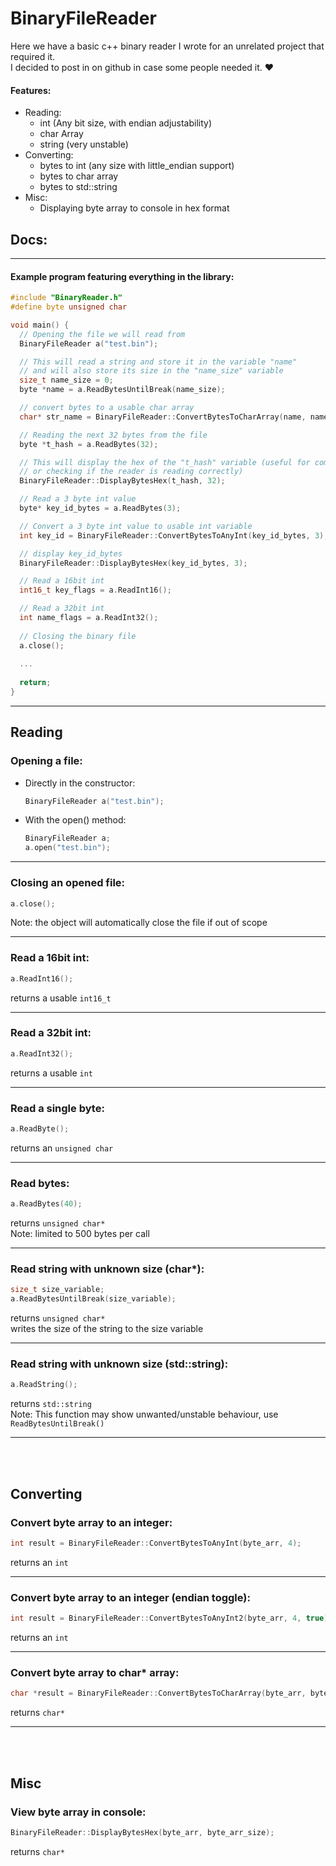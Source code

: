 # BinaryFileReader
Here we have a basic c++ binary reader I wrote for an unrelated project that required it.<br>
I decided to post in on github in case some people needed it. ♥

#### Features:
- Reading:
  - int (Any bit size, with endian adjustability)
  - char Array
  - string (very unstable)
- Converting:
  - bytes to int (any size with little_endian support)
  - bytes to char array
  - bytes to std::string
- Misc:
  - Displaying byte array to console in hex format


## Docs:
----
#### Example program featuring everything in the library:
```cpp
#include "BinaryReader.h"
#define byte unsigned char

void main() {
  // Opening the file we will read from
  BinaryFileReader a("test.bin");

  // This will read a string and store it in the variable "name"
  // and will also store its size in the "name_size" variable
  size_t name_size = 0;
  byte *name = a.ReadBytesUntilBreak(name_size);

  // convert bytes to a usable char array
  char* str_name = BinaryFileReader::ConvertBytesToCharArray(name, name_size);

  // Reading the next 32 bytes from the file
  byte *t_hash = a.ReadBytes(32);

  // This will display the hex of the "t_hash" variable (useful for comparison of boundaries
  // or checking if the reader is reading correctly)
  BinaryFileReader::DisplayBytesHex(t_hash, 32);

  // Read a 3 byte int value
  byte* key_id_bytes = a.ReadBytes(3);

  // Convert a 3 byte int value to usable int variable
  int key_id = BinaryFileReader::ConvertBytesToAnyInt(key_id_bytes, 3);

  // display key_id_bytes
  BinaryFileReader::DisplayBytesHex(key_id_bytes, 3);

  // Read a 16bit int
  int16_t key_flags = a.ReadInt16();

  // Read a 32bit int
  int name_flags = a.ReadInt32();
  
  // Closing the binary file
  a.close();
  
  ...
  
  return;
}
```
----
## Reading 

### Opening a file:
- Directly in the constructor:
  ```cpp
  BinaryFileReader a("test.bin");
  ```
- With the open() method:
  ```cpp
  BinaryFileReader a;
  a.open("test.bin");
  ```

---

### Closing an opened file:
```cpp
a.close();
```
Note: the object will automatically close the file if out of scope

---

### Read a 16bit int:
```cpp
a.ReadInt16();
```
returns a usable `int16_t`

---

### Read a 32bit int:
```cpp
a.ReadInt32();
```
returns a usable `int`

---

### Read a single byte:
```cpp
a.ReadByte();
```
returns an `unsigned char`

---

### Read bytes:
```cpp
a.ReadBytes(40);
```
returns `unsigned char*`<br>
Note: limited to 500 bytes per call

---

### Read string with unknown size (char*):
```cpp
size_t size_variable;
a.ReadBytesUntilBreak(size_variable);
```
returns `unsigned char*`<br>
writes the size of the string to the size variable

---

### Read string with unknown size (std::string):
```cpp
a.ReadString();
```
returns `std::string`<br>
Note: This function may show unwanted/unstable behaviour, use `ReadBytesUntilBreak()`

---
<br><br>

## Converting

### Convert byte array to an integer:
```cpp
int result = BinaryFileReader::ConvertBytesToAnyInt(byte_arr, 4);
```
returns an `int`

---

### Convert byte array to an integer (endian toggle):
```cpp
int result = BinaryFileReader::ConvertBytesToAnyInt2(byte_arr, 4, true);
```
returns an `int`

---

### Convert byte array to char* array:
```cpp
char *result = BinaryFileReader::ConvertBytesToCharArray(byte_arr, byte_arr_size);
```
returns `char*`

---
<br><br>

## Misc

### View byte array in console:
```cpp
BinaryFileReader::DisplayBytesHex(byte_arr, byte_arr_size);
```
returns `char*`


